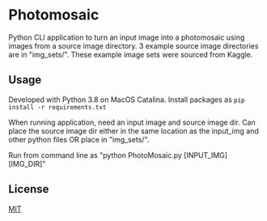 # Photomosaic 

Python CLI application to turn an input image into a photomosaic using images from a source image directory. 3 example source image directories are in "img_sets/". These example image sets were sourced from Kaggle. 

## Usage 

Developed with Python 3.8 on MacOS Catalina. Install packages as ```pip install -r requirements.txt``` 

When running application, need an input image and source image dir. Can place the source image dir either in the same location as the input_img and other python files OR place in "img_sets/". 

Run from command line as "python PhotoMosaic.py [INPUT_IMG] [IMG_DIR]" 

## License 
[MIT](https://choosealicense.com/licenses/mit/)
